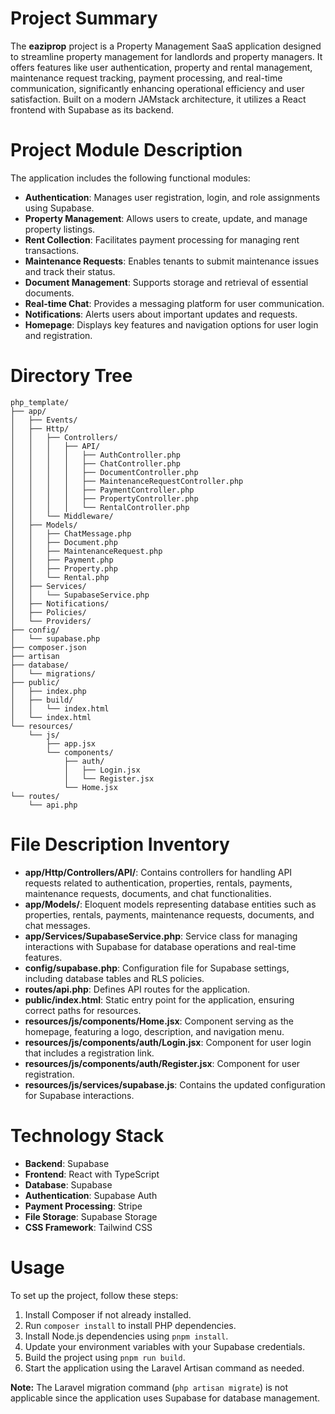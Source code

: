# Project Summary
The **eaziprop** project is a Property Management SaaS application designed to streamline property management for landlords and property managers. It offers features like user authentication, property and rental management, maintenance request tracking, payment processing, and real-time communication, significantly enhancing operational efficiency and user satisfaction. Built on a modern JAMstack architecture, it utilizes a React frontend with Supabase as its backend.

# Project Module Description
The application includes the following functional modules:
- **Authentication**: Manages user registration, login, and role assignments using Supabase.
- **Property Management**: Allows users to create, update, and manage property listings.
- **Rent Collection**: Facilitates payment processing for managing rent transactions.
- **Maintenance Requests**: Enables tenants to submit maintenance issues and track their status.
- **Document Management**: Supports storage and retrieval of essential documents.
- **Real-time Chat**: Provides a messaging platform for user communication.
- **Notifications**: Alerts users about important updates and requests.
- **Homepage**: Displays key features and navigation options for user login and registration.

# Directory Tree
```
php_template/
├── app/
│   ├── Events/
│   ├── Http/
│   │   ├── Controllers/
│   │   │   ├── API/
│   │   │   │   ├── AuthController.php
│   │   │   │   ├── ChatController.php
│   │   │   │   ├── DocumentController.php
│   │   │   │   ├── MaintenanceRequestController.php
│   │   │   │   ├── PaymentController.php
│   │   │   │   ├── PropertyController.php
│   │   │   │   └── RentalController.php
│   │   └── Middleware/
│   ├── Models/
│   │   ├── ChatMessage.php
│   │   ├── Document.php
│   │   ├── MaintenanceRequest.php
│   │   ├── Payment.php
│   │   ├── Property.php
│   │   └── Rental.php
│   ├── Services/
│   │   └── SupabaseService.php
│   ├── Notifications/
│   ├── Policies/
│   └── Providers/
├── config/
│   └── supabase.php
├── composer.json
├── artisan
├── database/
│   └── migrations/
├── public/
│   ├── index.php
│   ├── build/
│   │   └── index.html
│   └── index.html
└── resources/
    └── js/
        ├── app.jsx
        └── components/
            ├── auth/
            │   ├── Login.jsx
            │   └── Register.jsx
            └── Home.jsx
└── routes/
    └── api.php
```

# File Description Inventory
- **app/Http/Controllers/API/**: Contains controllers for handling API requests related to authentication, properties, rentals, payments, maintenance requests, documents, and chat functionalities.
- **app/Models/**: Eloquent models representing database entities such as properties, rentals, payments, maintenance requests, documents, and chat messages.
- **app/Services/SupabaseService.php**: Service class for managing interactions with Supabase for database operations and real-time features.
- **config/supabase.php**: Configuration file for Supabase settings, including database tables and RLS policies.
- **routes/api.php**: Defines API routes for the application.
- **public/index.html**: Static entry point for the application, ensuring correct paths for resources.
- **resources/js/components/Home.jsx**: Component serving as the homepage, featuring a logo, description, and navigation menu.
- **resources/js/components/auth/Login.jsx**: Component for user login that includes a registration link.
- **resources/js/components/auth/Register.jsx**: Component for user registration.
- **resources/js/services/supabase.js**: Contains the updated configuration for Supabase interactions.

# Technology Stack
- **Backend**: Supabase
- **Frontend**: React with TypeScript
- **Database**: Supabase
- **Authentication**: Supabase Auth
- **Payment Processing**: Stripe
- **File Storage**: Supabase Storage
- **CSS Framework**: Tailwind CSS

# Usage
To set up the project, follow these steps:
1. Install Composer if not already installed.
2. Run `composer install` to install PHP dependencies.
3. Install Node.js dependencies using `pnpm install`.
4. Update your environment variables with your Supabase credentials.
5. Build the project using `pnpm run build`.
6. Start the application using the Laravel Artisan command as needed.

**Note:** The Laravel migration command (`php artisan migrate`) is not applicable since the application uses Supabase for database management.
